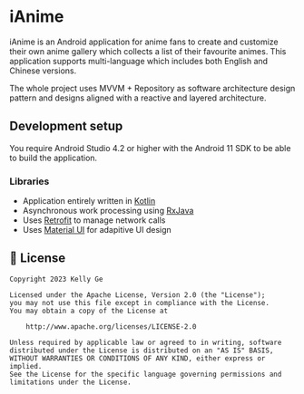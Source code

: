 # iAnime

iAnime is an Android application for anime fans to create and customize their own anime gallery which collects a list of their favourite animes. This application supports multi-language which includes both English and Chinese versions.

The whole project uses MVVM + Repository as software architecture design pattern and designs aligned with a reactive and layered architecture. 

## Development setup

You require Android Studio 4.2 or higher with the Android 11 SDK to be able to build the application. 

### Libraries
- Application entirely written in [Kotlin](https://kotlinlang.org)
- Asynchronous work processing using [RxJava](https://github.com/ReactiveX/RxAndroid)
- Uses [Retrofit](https://square.github.io/retrofit/) to manage network calls 
- Uses [Material UI](https://m2.material.io/develop/android) for adapitive UI design 

## 📃 License
```
Copyright 2023 Kelly Ge

Licensed under the Apache License, Version 2.0 (the "License");
you may not use this file except in compliance with the License.
You may obtain a copy of the License at

    http://www.apache.org/licenses/LICENSE-2.0

Unless required by applicable law or agreed to in writing, software
distributed under the License is distributed on an "AS IS" BASIS,
WITHOUT WARRANTIES OR CONDITIONS OF ANY KIND, either express or implied.
See the License for the specific language governing permissions and
limitations under the License.
```
